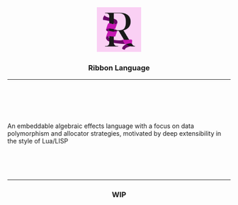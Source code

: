 <div align="center">
    <img style="width: 20%" alt="Ribbon Emblem" src="images/emblem.svg"/>
    <h3>Ribbon Language</h3>
</div>

<hr/>
<br/>
<br/>
<br/>
<br/>

An embeddable algebraic effects language with a focus on data polymorphism and allocator strategies, motivated by deep extensibility in the style of Lua/LISP

<br/>
<br/>
<br/>
<hr/>

<div align="center">
    <h3>WIP</h3>
</div>

